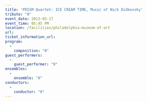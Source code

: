 ```yaml
---
title: 'PRISM Quartet: ICE CREAM TIME, Music of Nick Didkovsky'
tribute: "0"
event_date: 2013-05-17
event_time: 05:45 PM
location: /facilities/philadelphia-museum-of-art
url: 
ticket_information_url: 
program: 
  -
    composition: "0"
guest_performers: 
  -
    guest_performer: "0"
ensembles: 
  -
    ensemble: "0"
conductors: 
  -
    conductor: "0"
---
```

